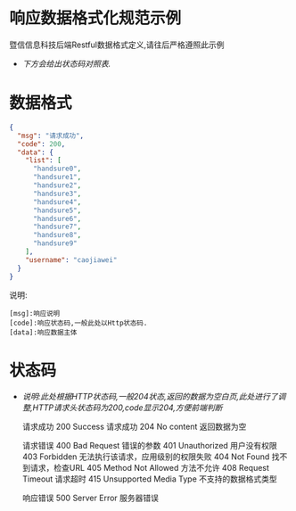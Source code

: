 响应数据格式化规范示例
========
暨信信息科技后端Restful数据格式定义,请往后严格遵照此示例

- _下方会给出状态码对照表._


数据格式
========
```JSON
{
  "msg": "请求成功",
  "code": 200,
  "data": {
    "list": [
      "handsure0",
      "handsure1",
      "handsure2",
      "handsure3",
      "handsure4",
      "handsure5",
      "handsure6",
      "handsure7",
      "handsure8",
      "handsure9"
    ],
    "username": "caojiawei"
  }
}
```
说明:

    [msg]:响应说明
    [code]:响应状态码,一般此处以Http状态码.
    [data]:响应数据主体
    
状态码
========
-   _说明:此处根据HTTP状态码,一般204状态,返回的数据为空白页,此处进行了调整,HTTP请求头状态码为200,code显示204,方便前端判断_
    
    请求成功
        200 Success  请求成功
        204 No content 返回数据为空
    
    
    请求错误
        400 Bad Request 错误的参数 
        401 Unauthorized 用户没有权限
        403 Forbidden 无法执行该请求，应用级别的权限失败
        404 Not Found 找不到请求，检查URL
        405 Method Not Allowed 方法不允许
        408 Request Timeout 请求超时
        415 Unsupported Media Type 不支持的数据格式类型
        
    
    响应错误
        500 Server Error 服务器错误